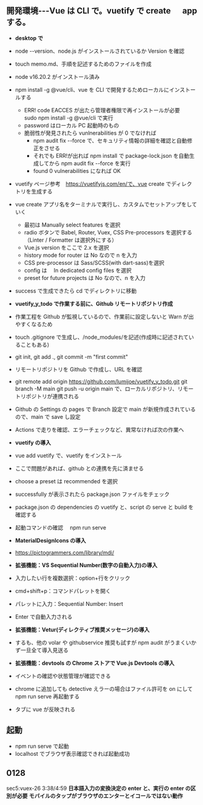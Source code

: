 ## 開発環境---Vue は CLI で。vuetify で create 　 app する。

- **desktop で**
- node --version、node.js がインストールされているか Version を確認
- touch memo.md、手順を記述するためのファイルを作成
- node v16.20.2 がインストール済み
- npm install -g @vue/cli、vue を CLI で開発するためローカルにインストールする
  - ERR! code EACCES が出たら管理者権限で再インストールが必要　 sudo npm install -g @vue/cli で実行
  - password はローカル PC 起動時のもの
  - 脆弱性が発見されたら vunlnerabilities が 0 でなければ
    - npm audit fix --force で、セキュリティ情報の詳細を確認と自動修正をさせる
    - それでも ERR!が出れば npm install で package-lock.json を自動生成してから npm audit fix --force を実行
    - found 0 vulnerabilities になれば OK
- vuetify ページ参考　https://vuetifyjs.com/en/で、vue create でディレクトリを生成する
- vue create アプリ名をターミナルで実行し、カスタムでセットアップをしていく
  - 最初は Manually select features を選択
  - radio ボタンで Babel, Router, Vuex, CSS Pre-processors を選択する（Linter / Formatter は選択外にする）
  - Vue.js version をここで 2.x を選択
  - history mode for router は No なので n を入力
  - CSS pre-processor は Sass/SCSS(with dart-sass)を選択
  - config は　 In dedicated config files を選択
  - preset for future projects は No なので、n を入力
- success で生成できたら cd でディレクトリに移動
- **vuetify_y_todo で作業する前に、Github リモートリポジトリ作成**
- 作業工程を Github が監視しているので、作業前に設定しないと Warn が出やすくなるため
- touch .gitignore で生成し、/node_modules/を記述(作成時に記述されていることもある)
- git init, git add ., git commit -m "first commit"
- リモートリポジトリを Github で作成し、URL を確認
- git remote add origin https://github.com/lumijoe/vuetify_y_todo.git
  git branch -M main
  git push -u origin main で、ローカルリポジトリ、リモートリポジトリが連携される
- Github の Settings の pages で Branch 設定で main が新規作成されているので、main で save し設定
- Actions で走りを確認、エラーチェックなど、異常なければ次の作業へ

- **vuetify の導入**
- vue add vuetify で、vuetify をインストール
- ここで問題があれば、github との連携を先に済ませる
- choose a preset は recommended を選択
- successfully が表示されたら package.json ファイルをチェック
- package.json の dependencies の vuetify と、script の serve と build を確認する
- 起動コマンドの確認　 npm run serve

- **MaterialDesignIcons の導入**
- https://pictogrammers.com/library/mdi/

- **拡張機能：VS Sequential Number(数字の自動入力)の導入**
- 入力したい行を複数選択：option+行をクリック
- cmd+shift+p：コマンドパレットを開く
- パレットに入力：Sequential Number: Insert
- Enter で自動入力される

- **拡張機能：Vetur(ディレクティブ推奨メッセージ)の導入**
- するも、他の volar や githubservice 推奨も試すが npm audit がうまくいかず一旦全て導入見送る

- **拡張機能：devtools の Chrome ストアで Vue.js Devtools の導入**
- イベントの確認や状態管理が確認できる
- chrome に追加しても detective えラーの場合はファイル許可を on にして npm run serve 再起動する
- タブに vue が反映される

## 起動

- npm run serve で起動
- localhost でブラウザ表示確認できれば起動成功

## 0128

sec5:vuex-26 3:38/4:59
**日本語入力の変換決定の enter と、実行の enter の区別が必要**
**モバイルのタップがブラウザのエンターとイコールではない動作**
